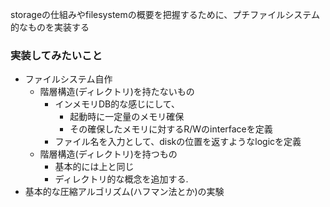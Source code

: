 storageの仕組みやfilesystemの概要を把握するために、プチファイルシステム的なものを実装する

### 実装してみたいこと
* ファイルシステム自作
  * 階層構造(ディレクトリ)を持たないもの
    * インメモリDB的な感じにして、
      * 起動時に一定量のメモリ確保
      * その確保したメモリに対するR/Wのinterfaceを定義
    * ファイル名を入力として、diskの位置を返すようなlogicを定義
  * 階層構造(ディレクトリ)を持つもの
    * 基本的には上と同じ
    * ディレクトリ的な概念を追加する.
* 基本的な圧縮アルゴリズム(ハフマン法とか)の実験
